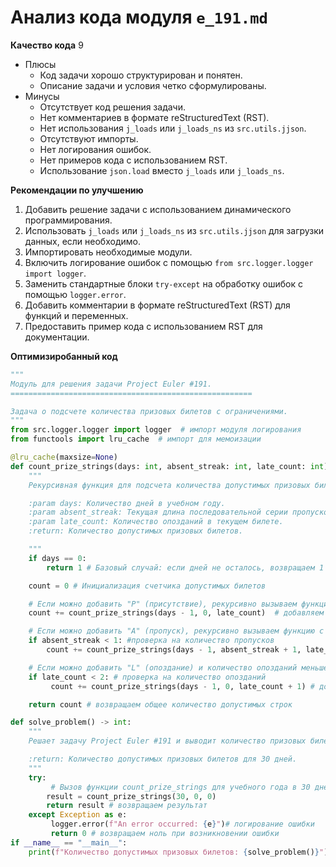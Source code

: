 # Анализ кода модуля `e_191.md`

**Качество кода**
9
-  Плюсы
    - Код задачи хорошо структурирован и понятен.
    - Описание задачи и условия четко сформулированы.
-  Минусы
    - Отсутствует код решения задачи.
    - Нет комментариев в формате reStructuredText (RST).
    - Нет использования `j_loads` или `j_loads_ns` из `src.utils.jjson`.
    - Отсутствуют импорты.
    - Нет логирования ошибок.
    - Нет примеров кода с использованием RST.
    - Использование `json.load` вместо `j_loads` или `j_loads_ns`.

**Рекомендации по улучшению**
1. Добавить  решение задачи с использованием динамического программирования.
2.  Использовать  `j_loads` или `j_loads_ns` из `src.utils.jjson` для загрузки данных, если необходимо.
3.  Импортировать  необходимые модули.
4.  Включить  логирование ошибок с помощью `from src.logger.logger import logger`.
5.  Заменить  стандартные блоки `try-except` на обработку ошибок с помощью `logger.error`.
6.  Добавить  комментарии в формате reStructuredText (RST) для функций и переменных.
7.  Предоставить  пример кода с использованием RST для документации.

**Оптимизиробанный код**
```python
"""
Модуль для решения задачи Project Euler #191.
======================================================

Задача о подсчете количества призовых билетов с ограничениями.
"""
from src.logger.logger import logger  # импорт модуля логирования
from functools import lru_cache  # импорт для мемоизации

@lru_cache(maxsize=None)
def count_prize_strings(days: int, absent_streak: int, late_count: int) -> int:
    """
    Рекурсивная функция для подсчета количества допустимых призовых билетов.

    :param days: Количество дней в учебном году.
    :param absent_streak: Текущая длина последовательной серии пропусков.
    :param late_count: Количество опозданий в текущем билете.
    :return: Количество допустимых призовых билетов.

    """
    if days == 0:
        return 1 # Базовый случай: если дней не осталось, возвращаем 1 (пустая строка является допустимой)

    count = 0 # Инициализация счетчика допустимых билетов

    # Если можно добавить "P" (присутствие), рекурсивно вызываем функцию с уменьшенным числом дней
    count += count_prize_strings(days - 1, 0, late_count)  # добавляем 'P' и сбрасываем счетчик пропусков

    # Если можно добавить "A" (пропуск), рекурсивно вызываем функцию с увеличенным счетчиком пропусков и уменьшенным числом дней, только если предыдущий пропуск
    if absent_streak < 1: #проверка на количество пропусков
        count += count_prize_strings(days - 1, absent_streak + 1, late_count)

    # Если можно добавить "L" (опоздание) и количество опозданий меньше 2,
    if late_count < 2: # проверка на количество опозданий
         count += count_prize_strings(days - 1, 0, late_count + 1) # добавляем 'L' и увеличиваем счетчик опозданий

    return count # возвращаем общее количество допустимых строк

def solve_problem() -> int:
    """
    Решает задачу Project Euler #191 и выводит количество призовых билетов.

    :return: Количество допустимых призовых билетов для 30 дней.
    """
    try:
         # Вызов функции count_prize_strings для учебного года в 30 дней
        result = count_prize_strings(30, 0, 0)
        return result # возвращаем результат
    except Exception as e:
         logger.error(f"An error occurred: {e}")# логирование ошибки
         return 0 # возвращаем ноль при возникновении ошибки
if __name__ == "__main__":
    print(f"Количество допустимых призовых билетов: {solve_problem()}") #вывод результатов
```